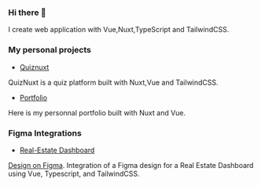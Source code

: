  ### Hi there 👋

I create web application with Vue,Nuxt,TypeScript and TailwindCSS.

### My personal projects

* [Quiznuxt](https://quiznuxt.netlify.app/)

QuizNuxt is a quiz platform built with Nuxt,Vue and TailwindCSS.

* [Portfolio](https://bilalkolli.netlify.app/)

Here is my personnal portfolio built with Nuxt and Vue.

### Figma Integrations

* [Real-Estate Dashboard](https://figma-integration-dashboard.netlify.app/)
  
[Design on Figma](https://www.figma.com/design/0ZJaU4ehituJzzPbTXmZbI/Real-Estate-Dashboard?node-id=0-1&p=f&t=UtXakzfpX5AOKyrV-0). Integration of a Figma design for a Real Estate Dashboard using Vue, Typescript, and TailwindCSS.
